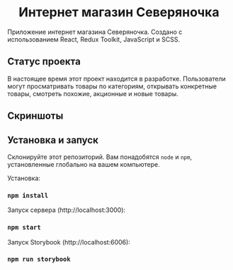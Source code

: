 <h1 align="center">Интернет магазин Северяночка</h1>

Приложение интернет магазина Северяночка. Создано с использованием React, Redux Toolkit,
JavaScript и SCSS.

## Статус проекта

В настоящее время этот проект находится в разработке. Пользователи могут просматривать товары по категориям, открывать конкретные товары, смотреть похожие, акционные и новые товары.

## Скриншоты

## Установка и запуск

Склонируйте этот репозиторий. Вам понадобятся `node` и `npm`, установленные глобально на вашем компьютере.

Установка:

### `npm install`

Запуск сервера (http://localhost:3000):

### `npm start`

Запуск Storybook (http://localhost:6006):

### `npm run storybook`
